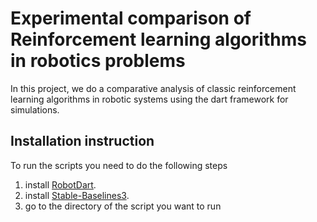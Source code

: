 # Experimental comparison of Reinforcement learning algorithms in robotics problems

In this project, we do a comparative analysis of classic reinforcement learning algorithms in robotic systems using the dart framework for simulations.


## Installation instruction 
To run the scripts you need to do the following steps
1. install [RobotDart](https://github.com/resibots/robot_dart). 
2. install [Stable-Baselines3](https://stable-baselines3.readthedocs.io/en/master/guide/install.html). 
3. go to the directory of the script you want to run 